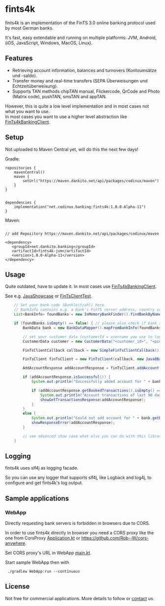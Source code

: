 # fints4k

fints4k is an implementation of the FinTS 3.0 online banking protocol used by most German banks.

It's fast, easy extendable and running on multiple platforms: JVM, Android, (iOS, JavaScript, Windows, MacOS, Linux).

## Features
- Retrieving account information, balances and turnovers (Kontoumsätze und -saldo).
- Transfer money and real-time transfers (SEPA Überweisungen und Echtzeitüberweisung).
- Supports TAN methods chipTAN manual, Flickercode, QrCode and Photo (Matrix code), pushTAN, smsTAN and appTAN.

However, this is quite a low level implementation and in most cases not what you want to use.  
In most cases you want to use a higher level abstraction like [FinTs4kBankingClient](https://git.dankito.net/codinux/BankingClient).

## Setup
Not uploaded to Maven Central yet, will do this the next few days!

Gradle:
```
repositories {
    mavenCentral()
    maven {
        setUrl("https://maven.dankito.net/api/packages/codinux/maven")
    }
}


dependencies {
    implementation("net.codinux.banking:fints4k:1.0.0-Alpha-11")
}
```

Maven:
```

// add Repository https://maven.dankito.net/api/packages/codinux/maven

<dependency>
   <groupId>net.dankito.banking</groupId>
   <artifactId>fints4k-jvm</artifactId>
   <version>1.0.0-Alpha-11</version>
</dependency>
```


## Usage

Quite outdated, have to update it. In most cases use [FinTs4kBankingClient](https://git.dankito.net/codinux/BankingClient).

See e.g. [JavaShowcase](fints4k/src/test/java/net/dankito/banking/fints/JavaShowcase.java) or [FinTsClientTest](fints4k/src/test/kotlin/net/dankito/banking/fints/FinTsClientTest.kt).

```java
    // Set your bank code (Bankleitzahl) here.
    // BankInfo contains e.g. a bank's FinTS server address, country code and BIC (needed for money transfer)
    List<BankInfo> foundBanks = new InMemoryBankFinder().findBankByNameBankCodeOrCity("<bank code, bank name or city>");

    if (foundBanks.isEmpty() == false) { // please also check if bank supports FinTS 3.0
        BankData bank = new BankDataMapper().mapFromBankInfo(foundBanks.get(0));

        // set your customer data (customerId = username you use to log in; pin = online banking pin / password)
        CustomerData customer = new CustomerData("<customer_id>", "<pin>");

        FinTsClientCallback callback = new SimpleFinTsClientCallback(); // see advanced showcase for configuring callback

        FinTsClient finTsClient = new FinTsClient(callback, new Java8Base64Service());

        AddAccountResponse addAccountResponse = finTsClient.addAccount(bank, customer);

        if (addAccountResponse.isSuccessful()) {
            System.out.println("Successfully added account for " + bank.getBankCode() + " " + customer.getCustomerId());

            if (addAccountResponse.getBookedTransactions().isEmpty() == false) {
                System.out.println("Account transactions of last 90 days:");
                showGetTransactionsResponse(addAccountResponse);
            }
        }
        else {
            System.out.println("Could not add account for " + bank.getBankCode() + " " + customer.getCustomerId() + ":");
            showResponseError(addAccountResponse);
        }

        // see advanced show case what else you can do with this library, e.g. retrieving all account transactions and transferring money
    }
```

## Logging

fints4k uses slf4j as logging facade.

So you can use any logger that supports slf4j, like Logback and log4j, to configure and get fints4k's log output.


## Sample applications

### WebApp

Directly requesting bank servers is forbidden in browsers due to CORS.

In order to use fints4k directly in browser you need a CORS proxy like the one from CorsProxy 
[Application.kt](SampleApplications/CorsProxy/src/main/kotlin/net/codinux/web/cors/Application.kt) or https://github.com/Rob--W/cors-anywhere.

Set CORS proxy's URL in WebApp [main.kt](SampleApplications/WebApp/src/main/kotlin/main.kt).

Start sample WebApp then with
```shell
 ./gradlew WebApp:run --continuous
```

## License

Not free for commercial applications. More details to follow or [contact](mailto:sales@codinux.net) us.